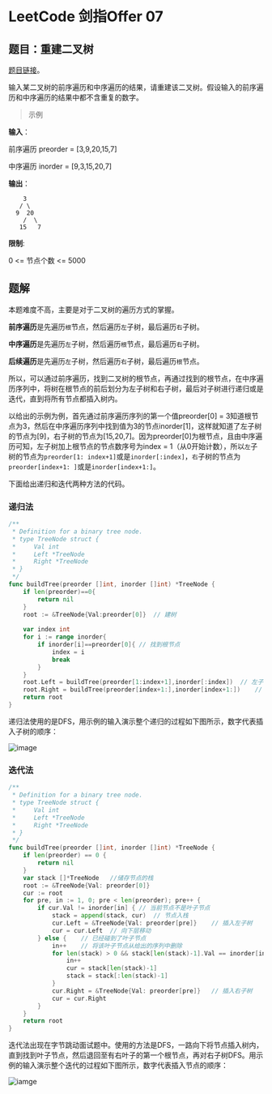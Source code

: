 # LeetCode 剑指Offer 07

<!--more-->
## 题目：重建二叉树

[题目链接](https://leetcode-cn.com/problems/zhong-jian-er-cha-shu-lcof/)。

输入某二叉树的前序遍历和中序遍历的结果，请重建该二叉树。假设输入的前序遍历和中序遍历的结果中都不含重复的数字。

> 示例

**输入**：

前序遍历 preorder = [3,9,20,15,7]

中序遍历 inorder = [9,3,15,20,7]

**输出**：
```
    3
   / \
  9  20
    /  \
   15   7
```
**限制**:

0 <= 节点个数 <= 5000

## 题解

本题难度不高，主要是对于二叉树的遍历方式的掌握。

**前序遍历**是先遍历`根`节点，然后遍历`左`子树，最后遍历`右`子树。

**中序遍历**是先遍历`左`子树，然后遍历`根`节点，最后遍历`右`子树。

**后续遍历**是先遍历`左`子树，然后遍历`右`子树，最后遍历`根`节点。

所以，可以通过前序遍历，找到二叉树的根节点，再通过找到的根节点，在中序遍历序列中，将树在根节点的前后划分为左子树和右子树，最后对子树进行递归或是迭代，直到将所有节点都插入树内。

以给出的示例为例，首先通过前序遍历序列的第一个值preorder[0] = 3知道根节点为3，然后在中序遍历序列中找到值为3的节点inorder[1]，这样就知道了左子树的节点为[9]，右子树的节点为[15,20,7]。因为preorder[0]为根节点，且由中序遍历可知，左子树加上根节点的节点数序号为index = 1（从0开始计数），所以`左`子树的节点为`preorder[1: index+1]`或是`inorder[:index]`，`右`子树的节点为`preorder[index+1: ]`或是`inorder[index+1:]`。

下面给出递归和迭代两种方法的代码。

### 递归法

```go
/**
 * Definition for a binary tree node.
 * type TreeNode struct {
 *     Val int
 *     Left *TreeNode
 *     Right *TreeNode
 * }
 */
func buildTree(preorder []int, inorder []int) *TreeNode {
    if len(preorder)==0{
        return nil
    }
    root := &TreeNode{Val:preorder[0]}	// 建树
    
    var index int
    for i := range inorder{
        if inorder[i]==preorder[0]{	// 找到根节点
            index = i
            break
        }
    }
    root.Left = buildTree(preorder[1:index+1],inorder[:index])	// 左子树递归
    root.Right = buildTree(preorder[index+1:],inorder[index+1:])	// 右子树递归
    return root
}
```
递归法使用的是DFS，用示例的输入演示整个递归的过程如下图所示，数字代表插入子树的顺序：

![image](https://cdn.jsdelivr.net/gh/LAShZ/blog-pic-repo@main//img/%E5%89%91%E6%8C%87Offer07-1.png)

### 迭代法

```go
/**
 * Definition for a binary tree node.
 * type TreeNode struct {
 *     Val int
 *     Left *TreeNode
 *     Right *TreeNode
 * }
 */
func buildTree(preorder []int, inorder []int) *TreeNode {
    if len(preorder) == 0 {
		return nil
	}
	var stack []*TreeNode	//储存节点的栈
	root := &TreeNode{Val: preorder[0]}
	cur := root
	for pre, in := 1, 0; pre < len(preorder); pre++ {
		if cur.Val != inorder[in] {	// 当前节点不是叶子节点
			stack = append(stack, cur)	// 节点入栈
			cur.Left = &TreeNode{Val: preorder[pre]}	// 插入左子树
			cur = cur.Left	// 向下层移动
		} else {	// 已经碰到了叶子节点
			in++	// 将该叶子节点从给出的序列中删除
			for len(stack) > 0 && stack[len(stack)-1].Val == inorder[in] {	// 退回到上一个有叶子节点的根节点
				in++
				cur = stack[len(stack)-1]
				stack = stack[:len(stack)-1]
			}
			cur.Right = &TreeNode{Val: preorder[pre]}	// 插入右子树
			cur = cur.Right
		}
	}
	return root
}
```

迭代法出现在字节跳动面试题中。使用的方法是DFS，一路向下将节点插入树内，直到找到叶子节点，然后退回至有右叶子的第一个根节点，再对右子树DFS。用示例的输入演示整个迭代的过程如下图所示，数字代表插入节点的顺序：

![iamge](https://cdn.jsdelivr.net/gh/LAShZ/blog-pic-repo@main/img/%E5%89%91%E6%8C%87Offer07-2.png)
